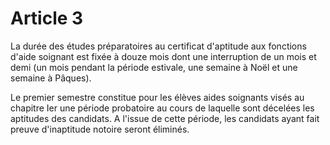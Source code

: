 # Article 3

La durée des études préparatoires au certificat d'aptitude aux fonctions d'aide soignant est fixée à douze mois dont une interruption de un mois et demi (un mois pendant la période estivale, une semaine à Noël et une semaine à Pâques).

Le premier semestre constitue pour les élèves aides soignants visés au chapitre Ier une période probatoire au cours de laquelle sont décelées les aptitudes des candidats. A l'issue de cette période, les candidats ayant fait preuve d'inaptitude notoire seront éliminés.
